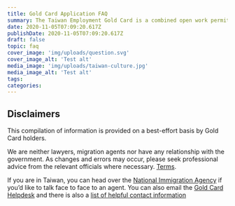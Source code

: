 ```yaml
---
title: Gold Card Application FAQ
summary: The Taiwan Employment Gold Card is a combined open work permit, residence permit and visa for skilled professionals. Please choose a menu entry to find out more about the card, how you can qualify or the steps to apply.
date: 2020-11-05T07:09:20.617Z
publishDate: 2020-11-05T07:09:20.617Z
draft: false
topic: faq
cover_image: 'img/uploads/question.svg'
cover_image_alt: 'Test alt'
media_image: 'img/uploads/taiwan-culture.jpg'
media_image_alt: 'Test alt'
tags:
categories:
---
```


## Disclaimers

This compilation of information is provided on a best-effort basis by Gold Card holders.

We are neither lawyers, migration agents nor have any relationship with the government. As changes and errors may occur, please seek professional advice from the relevant officials where necessary. [Terms](https://taiwangoldcard.com/terms).

If you are in Taiwan, you can head over the [National Immigration Agency](https://www.immigration.gov.tw/5475/5478/141386/127061/127076/) if you’d like to talk face to face to an agent. You can also email the [Gold Card Helpdesk](mailto:help@taiwangoldcard.tw) and there is also a [list of helpful contact information](https://taiwangoldcard.com/application-faq/application/#who-can-i-talk-to-about-this)